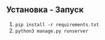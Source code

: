 ## Установка - Запуск

1. ```pip install -r requirements.txt```
2. ```python3 manage.py runserver```
